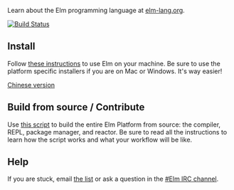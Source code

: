 Learn about the Elm programming language at [elm-lang.org](http://elm-lang.org/).

[![Build Status](https://travis-ci.org/elm-lang/elm-compiler.svg?branch=master)](https://travis-ci.org/elm-lang/elm-compiler)

## Install

Follow [these instructions][installer] to use Elm on your machine. Be sure to use
the platform specific installers if you are on Mac or Windows. It's way easier!

 [installer]: https://github.com/elm-lang/elm-platform/blob/master/README.md#elm-platform
 
 [Chinese version](https://github.com/EasonWang01/elm-lang-chinese-manual/blob/master/README.md#%E9%96%8B%E5%A7%8B%E5%AD%B8%E7%BF%92elm)

## Build from source / Contribute

Use [this script][build] to build the entire Elm Platform from source: the compiler,
REPL, package manager, and reactor. Be sure to read all the instructions to learn
how the script works and what your workflow will be like.

[build]: https://github.com/elm-lang/elm-platform/blob/master/installers/BuildFromSource.hs

## Help

If you are stuck, email
[the list](https://groups.google.com/forum/?fromgroups#!forum/elm-discuss)
or ask a question in the
[#Elm IRC channel](http://webchat.freenode.net/?channels=elm).
